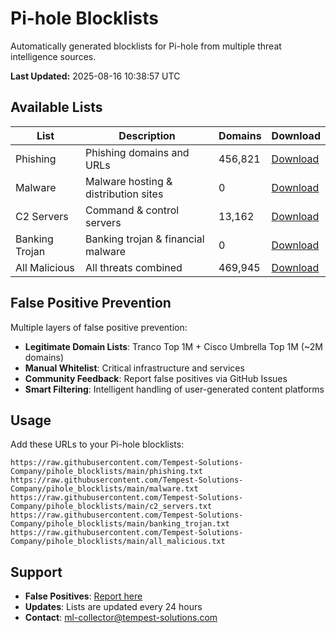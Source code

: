 # Pi-hole Blocklists

Automatically generated blocklists for Pi-hole from multiple threat intelligence sources.

**Last Updated:** 2025-08-16 10:38:57 UTC

## Available Lists

| List | Description | Domains | Download |
|------|-------------|---------|----------|
| Phishing | Phishing domains and URLs | 456,821 | [Download](phishing.txt) |
| Malware | Malware hosting & distribution sites | 0 | [Download](malware.txt) |
| C2 Servers | Command & control servers | 13,162 | [Download](c2_servers.txt) |
| Banking Trojan | Banking trojan & financial malware | 0 | [Download](banking_trojan.txt) |
| All Malicious | All threats combined | 469,945 | [Download](all_malicious.txt) |
## False Positive Prevention

Multiple layers of false positive prevention:

- **Legitimate Domain Lists**: Tranco Top 1M + Cisco Umbrella Top 1M (~2M domains)
- **Manual Whitelist**: Critical infrastructure and services
- **Community Feedback**: Report false positives via GitHub Issues
- **Smart Filtering**: Intelligent handling of user-generated content platforms

## Usage

Add these URLs to your Pi-hole blocklists:

```
https://raw.githubusercontent.com/Tempest-Solutions-Company/pihole_blocklists/main/phishing.txt
https://raw.githubusercontent.com/Tempest-Solutions-Company/pihole_blocklists/main/malware.txt
https://raw.githubusercontent.com/Tempest-Solutions-Company/pihole_blocklists/main/c2_servers.txt
https://raw.githubusercontent.com/Tempest-Solutions-Company/pihole_blocklists/main/banking_trojan.txt
https://raw.githubusercontent.com/Tempest-Solutions-Company/pihole_blocklists/main/all_malicious.txt
```

## Support

- **False Positives**: [Report here](https://github.com/Tempest-Solutions-Company/pihole_blocklists/issues)
- **Updates**: Lists are updated every 24 hours
- **Contact**: ml-collector@tempest-solutions.com
